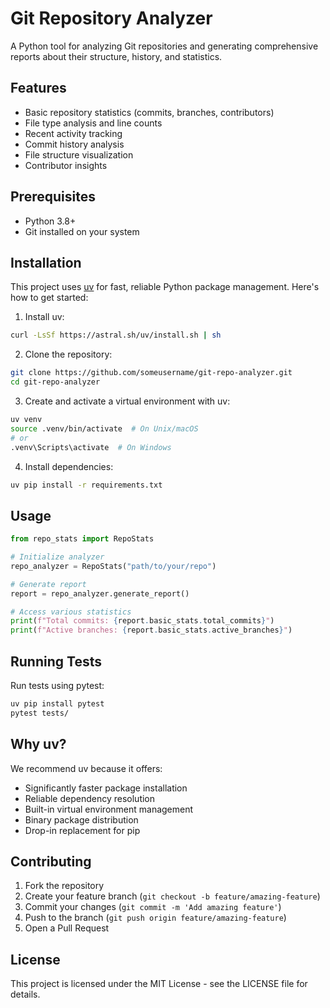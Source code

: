 # Git Repository Analyzer

A Python tool for analyzing Git repositories and generating comprehensive reports about their structure, history, and statistics.

## Features

- Basic repository statistics (commits, branches, contributors)
- File type analysis and line counts
- Recent activity tracking
- Commit history analysis
- File structure visualization
- Contributor insights

## Prerequisites

- Python 3.8+
- Git installed on your system

## Installation

This project uses [uv](https://github.com/astral-sh/uv) for fast, reliable Python package management. Here's how to get started:

1. Install uv:
```bash
curl -LsSf https://astral.sh/uv/install.sh | sh
```

2. Clone the repository:
```bash
git clone https://github.com/someusername/git-repo-analyzer.git
cd git-repo-analyzer
```

3. Create and activate a virtual environment with uv:
```bash
uv venv
source .venv/bin/activate  # On Unix/macOS
# or
.venv\Scripts\activate  # On Windows
```

4. Install dependencies:
```bash
uv pip install -r requirements.txt
```

## Usage

```python
from repo_stats import RepoStats

# Initialize analyzer
repo_analyzer = RepoStats("path/to/your/repo")

# Generate report
report = repo_analyzer.generate_report()

# Access various statistics
print(f"Total commits: {report.basic_stats.total_commits}")
print(f"Active branches: {report.basic_stats.active_branches}")
```

## Running Tests

Run tests using pytest:

```bash
uv pip install pytest
pytest tests/
```

## Why uv?

We recommend uv because it offers:
- Significantly faster package installation
- Reliable dependency resolution
- Built-in virtual environment management
- Binary package distribution
- Drop-in replacement for pip

## Contributing

1. Fork the repository
2. Create your feature branch (`git checkout -b feature/amazing-feature`)
3. Commit your changes (`git commit -m 'Add amazing feature'`)
4. Push to the branch (`git push origin feature/amazing-feature`)
5. Open a Pull Request

## License

This project is licensed under the MIT License - see the LICENSE file for details.
